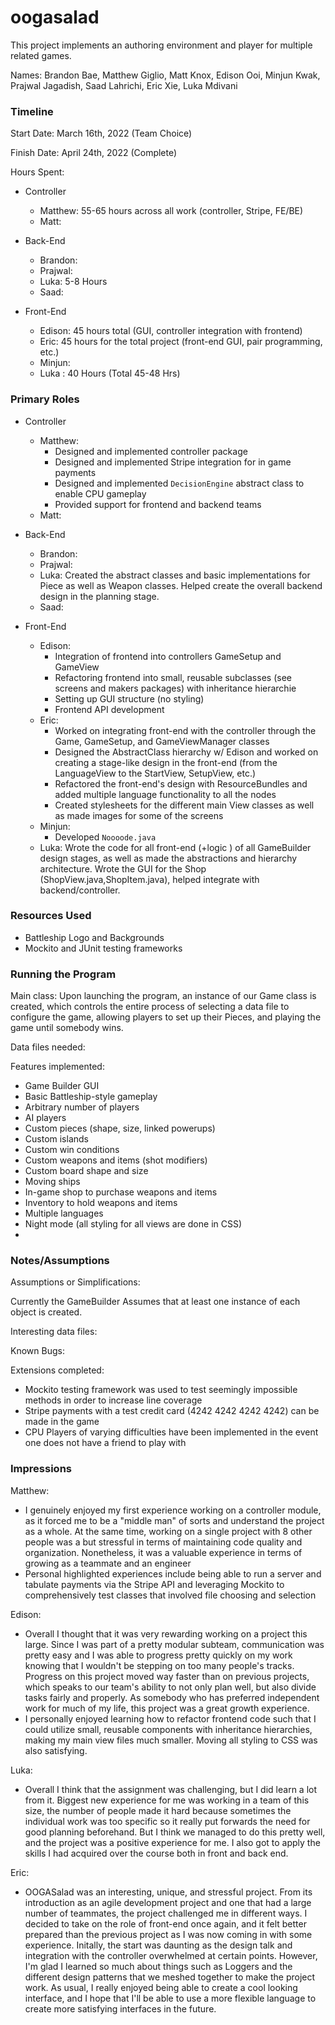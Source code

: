 oogasalad
====

This project implements an authoring environment and player for multiple related games.

Names: Brandon Bae, Matthew Giglio, Matt Knox, Edison Ooi, Minjun Kwak, Prajwal Jagadish, Saad Lahrichi, Eric Xie, Luka Mdivani


### Timeline

Start Date: March 16th, 2022 (Team Choice)

Finish Date: April 24th, 2022 (Complete)

Hours Spent:

- Controller
    - Matthew: 55-65 hours across all work (controller, Stripe, FE/BE)
    - Matt:

- Back-End
    - Brandon:
    - Prajwal:
    - Luka: 5-8 Hours
    - Saad:

- Front-End
    - Edison: 45 hours total (GUI, controller integration with frontend)
    - Eric: 45 hours for the total project (front-end GUI, pair programming, etc.)
    - Minjun:
    - Luka : 40 Hours (Total 45-48 Hrs)

### Primary Roles

- Controller
    - Matthew:
        - Designed and implemented controller package
        - Designed and implemented Stripe integration for in game payments
        - Designed and implemented `DecisionEngine` abstract class to enable CPU gameplay
        - Provided support for frontend and backend teams
    - Matt:

- Back-End
    - Brandon:
    - Prajwal:
    - Luka: Created the abstract classes and basic implementations for Piece as well as Weapon classes. Helped create the overall backend design in the planning stage.
    - Saad:

- Front-End
    - Edison:
        - Integration of frontend into controllers GameSetup and GameView
        - Refactoring frontend into small, reusable subclasses (see screens and makers packages) with inheritance hierarchie
        - Setting up GUI structure (no styling)
        - Frontend API development
    - Eric:
        - Worked on integrating front-end with the controller through the Game, GameSetup, and GameViewManager classes
        - Designed the AbstractClass hierarchy w/ Edison and worked on creating a stage-like design in the front-end (from the LanguageView to the StartView, SetupView, etc.)
        - Refactored the front-end's design with ResourceBundles and added multiple language functionality to all the nodes
        - Created stylesheets for the different main View classes as well as made images for some of the screens
    - Minjun:
        - Developed `Noooode.java`
    - Luka: Wrote the code for all front-end (+logic ) of all GameBuilder design stages, as well as made the abstractions and hierarchy architecture. Wrote the GUI for the Shop (ShopView.java,ShopItem.java), helped integrate with backend/controller.


### Resources Used
- Battleship Logo and Backgrounds
- Mockito and JUnit testing frameworks


### Running the Program

Main class: Upon launching the program, an instance of our Game class is created, which controls the entire process of selecting a data file to configure the game, allowing players to set up their Pieces, and playing the game until somebody wins.

Data files needed:

Features implemented:
- Game Builder GUI
- Basic Battleship-style gameplay
- Arbitrary number of players
- AI players
- Custom pieces (shape, size, linked powerups)
- Custom islands
- Custom win conditions
- Custom weapons and items (shot modifiers)
- Custom board shape and size
- Moving ships
- In-game shop to purchase weapons and items
- Inventory to hold weapons and items
- Multiple languages
- Night mode (all styling for all views are done in CSS)
-




### Notes/Assumptions

Assumptions or Simplifications:

Currently the GameBuilder Assumes that at least one instance of each object is created.

Interesting data files:

Known Bugs:

Extensions completed:
- Mockito testing framework was used to test seemingly impossible methods in order to increase line coverage
- Stripe payments with a test credit card (4242 4242 4242 4242) can be made in the game
- CPU Players of varying difficulties have been implemented in the event one does not have a friend to play with


### Impressions
Matthew:
- I genuinely enjoyed my first experience working on a controller module, as it forced me to be a "middle man" of sorts and understand the project as a whole. At the same time, working on a single project with 8 other people was a but stressful in terms of maintaining code quality and organization. Nonetheless, it was a valuable experience in terms of growing as a teammate and an engineer
- Personal highlighted experiences include being able to run a server and tabulate payments via the Stripe API and leveraging Mockito to comprehensively test classes that involved file choosing and selection

Edison:
- Overall I thought that it was very rewarding working on a project this large. Since I was part of a pretty modular subteam, communication was pretty easy and I was able to progress pretty quickly on my work knowing that I wouldn't be stepping on too many people's tracks. Progress on this project moved way faster than on previous projects, which speaks to our team's ability to not only plan well, but also divide tasks fairly and properly. As somebody who has preferred independent work for much of my life, this project was a great growth experience.
- I personally enjoyed learning how to refactor frontend code such that I could utilize small, reusable components with inheritance hierarchies, making my main view files much smaller. Moving all styling to CSS was also satisfying.

Luka:
- Overall I think that the assignment was challenging, but I did learn a lot from it. Biggest new experience for me was working in a team of this size, the number of people made it hard because sometimes the individual work was too specific so it really put forwards the need for good planning beforehand. But I think we managed to do this pretty well, and the project was a positive experience for me. I also got to apply the skills I had acquired over the course both in front and back end.

Eric:
- OOGASalad was an interesting, unique, and stressful project. From its introduction as an agile development project and one that had a large number of teammates, the project challenged me in different ways. I decided to take on the role of front-end once again, and it felt better prepared than the previous project as I was now coming in with some experience. Initally, the start was daunting as the design talk and integration with the controller overwhelmed at certain points. However, I'm glad I learned so much about things such as Loggers and the different design patterns that we meshed together to make the project work. As usual, I really enjoyed being able to create a cool looking interface, and I hope that I'll be able to use a more flexible language to create more satisfying interfaces in the future.